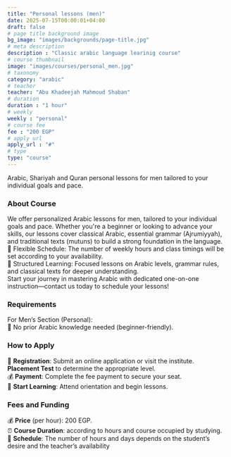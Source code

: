 ```yaml
---
title: "Personal lessons (men)"
date: 2025-07-15T00:00:01+04:00
draft: false
# page title background image
bg_image: "images/backgrounds/page-title.jpg"
# meta description
description : "Classic arabic language learinig course"
# course thumbnail
image: "images/courses/personal_men.jpg"
# taxonomy
category: "arabic"
# teacher
teacher: "Abu Khadeejah Mahmoud Shaban"
# duration
duration : "1 hour"
# weekly
weekly : "personal"
# course fee
fee : "200 EGP"
# apply url
apply_url : "#"
# type
type: "course"
---
```


Arabic, Shariyah and Quran personal lessons for men tailored to your individual goals and pace.

### About Course

We offer personalized Arabic lessons for men, tailored to your individual goals and pace. Whether you're a beginner or looking to advance your skills, our lessons cover classical Arabic, essential grammar (Ajrumiyyah), and traditional texts (mutuns) to build a strong foundation in the language. \
:dart: Flexible Schedule: The number of weekly hours and class timings will be set according to your availability. \
:dart: Structured Learning: Focused lessons on Arabic levels, grammar rules, and classical texts for deeper understanding.\
Start your journey in mastering Arabic with dedicated one-on-one instruction—contact us today to schedule your lessons!

### Requirements

For Men’s Section (Personal):\
:seedling: No prior Arabic knowledge needed (beginner-friendly).


### How to Apply

:ticket: **Registration**: Submit an online application or visit the institute.\
**Placement Test** to determine the appropriate level.\
:moneybag: **Payment**: Complete the fee payment to secure your seat.\
:notebook: **Start Learning**: Attend orientation and begin lessons.


### Fees and Funding

:moneybag: **Price** (per hour): 200 EGP.\
:alarm_clock: **Course Duration**: according to hours and course occupied by studying.\
:date: **Schedule**: The number of hours and days depends on the student’s desire and the teacher’s availability